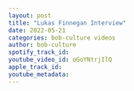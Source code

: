 ```yaml
---
layout: post
title: "Lukas Finnegan Interview"
date: 2022-05-21
categories: bob-culture videos
author: bob-culture
spotify_track_id: 
youtube_video_id: oGoYNtrjIlQ
apple_track_id: 
youtube_metadata: 
---
```

